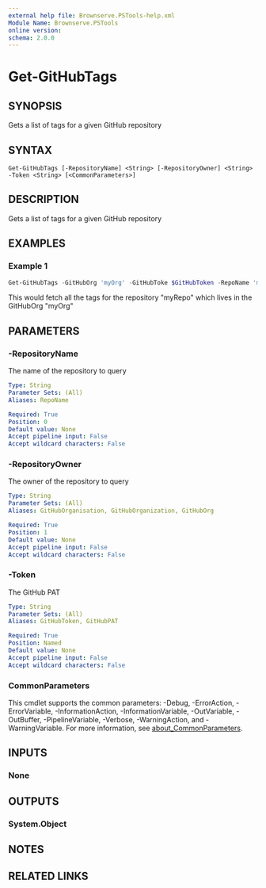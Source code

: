 ```yaml
---
external help file: Brownserve.PSTools-help.xml
Module Name: Brownserve.PSTools
online version:
schema: 2.0.0
---
```


# Get-GitHubTags

## SYNOPSIS

Gets a list of tags for a given GitHub repository

## SYNTAX

```
Get-GitHubTags [-RepositoryName] <String> [-RepositoryOwner] <String> -Token <String> [<CommonParameters>]

```

## DESCRIPTION

Gets a list of tags for a given GitHub repository

## EXAMPLES

### Example 1

```powershell
Get-GitHubTags -GitHubOrg 'myOrg' -GitHubToke $GitHubToken -RepoName 'myRepo'
```

This would fetch all the tags for the repository "myRepo" which lives in the GitHubOrg "myOrg"

## PARAMETERS

### -RepositoryName
The name of the repository to query

```yaml
Type: String
Parameter Sets: (All)
Aliases: RepoName

Required: True
Position: 0
Default value: None
Accept pipeline input: False
Accept wildcard characters: False
```

### -RepositoryOwner
The owner of the repository to query

```yaml
Type: String
Parameter Sets: (All)
Aliases: GitHubOrganisation, GitHubOrganization, GitHubOrg

Required: True
Position: 1
Default value: None
Accept pipeline input: False
Accept wildcard characters: False
```

### -Token
The GitHub PAT

```yaml
Type: String
Parameter Sets: (All)
Aliases: GitHubToken, GitHubPAT

Required: True
Position: Named
Default value: None
Accept pipeline input: False
Accept wildcard characters: False
```

### CommonParameters

This cmdlet supports the common parameters: -Debug, -ErrorAction, -ErrorVariable, -InformationAction, -InformationVariable, -OutVariable, -OutBuffer, -PipelineVariable, -Verbose, -WarningAction, and -WarningVariable. For more information, see [about_CommonParameters](http://go.microsoft.com/fwlink/?LinkID=113216).

## INPUTS

### None

## OUTPUTS

### System.Object

## NOTES

## RELATED LINKS
